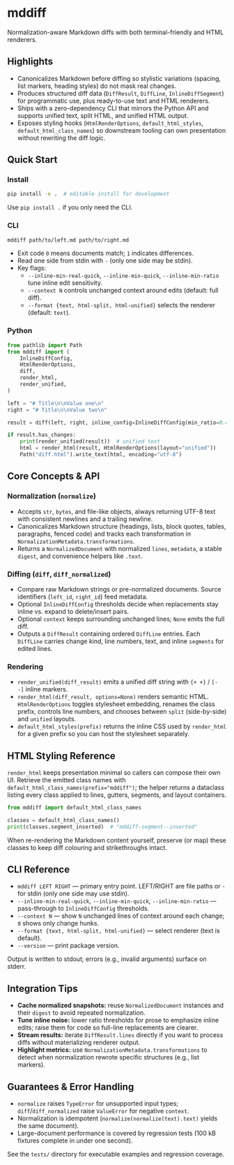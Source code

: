 # mddiff

Normalization-aware Markdown diffs with both terminal-friendly and HTML renderers.

## Highlights

- Canonicalizes Markdown before diffing so stylistic variations (spacing, list markers, heading styles) do not mask real changes.
- Produces structured diff data (`DiffResult`, `DiffLine`, `InlineDiffSegment`) for programmatic use, plus ready-to-use text and HTML renderers.
- Ships with a zero-dependency CLI that mirrors the Python API and supports unified text, split HTML, and unified HTML output.
- Exposes styling hooks (`HtmlRenderOptions`, `default_html_styles`, `default_html_class_names`) so downstream tooling can own presentation without rewriting the diff logic.

## Quick Start

### Install

```bash
pip install -e .  # editable install for development
```

Use `pip install .` if you only need the CLI.

### CLI

```bash
mddiff path/to/left.md path/to/right.md
```

- Exit code `0` means documents match; `1` indicates differences.
- Read one side from stdin with `-` (only one side may be stdin).
- Key flags:
  - `--inline-min-real-quick`, `--inline-min-quick`, `--inline-min-ratio` tune inline edit sensitivity.
  - `--context N` controls unchanged context around edits (default: full diff).
  - `--format {text, html-split, html-unified}` selects the renderer (default: `text`).

### Python

```python
from pathlib import Path
from mddiff import (
    InlineDiffConfig,
    HtmlRenderOptions,
    diff,
    render_html,
    render_unified,
)

left = "# Title\n\nValue one\n"
right = "# Title\n\nValue two\n"

result = diff(left, right, inline_config=InlineDiffConfig(min_ratio=0.4))

if result.has_changes:
    print(render_unified(result))  # unified text
    html = render_html(result, HtmlRenderOptions(layout="unified"))
    Path("diff.html").write_text(html, encoding="utf-8")
```

## Core Concepts & API

### Normalization (`normalize`)

- Accepts `str`, `bytes`, and file-like objects, always returning UTF-8 text with consistent newlines and a trailing newline.
- Canonicalizes Markdown structure (headings, lists, block quotes, tables, paragraphs, fenced code) and tracks each transformation in `NormalizationMetadata.transformations`.
- Returns a `NormalizedDocument` with normalized `lines`, `metadata`, a stable `digest`, and convenience helpers like `.text`.

### Diffing (`diff`, `diff_normalized`)

- Compare raw Markdown strings or pre-normalized documents. Source identifiers (`left_id`, `right_id`) feed metadata.
- Optional `InlineDiffConfig` thresholds decide when replacements stay inline vs. expand to delete/insert pairs.
- Optional `context` keeps surrounding unchanged lines; `None` emits the full diff.
- Outputs a `DiffResult` containing ordered `DiffLine` entries. Each `DiffLine` carries change kind, line numbers, text, and inline `segments` for edited lines.

### Rendering

- `render_unified(diff_result)` emits a unified diff string with `{+ +}` / `[- -]` inline markers.
- `render_html(diff_result, options=None)` renders semantic HTML. `HtmlRenderOptions` toggles stylesheet embedding, renames the class prefix, controls line numbers, and chooses between `split` (side-by-side) and `unified` layouts.
- `default_html_styles(prefix)` returns the inline CSS used by `render_html` for a given prefix so you can host the stylesheet separately.

## HTML Styling Reference

`render_html` keeps presentation minimal so callers can compose their own UI. Retrieve the emitted class names with `default_html_class_names(prefix="mddiff")`; the helper returns a dataclass listing every class applied to lines, gutters, segments, and layout containers.

```python
from mddiff import default_html_class_names

classes = default_html_class_names()
print(classes.segment_inserted)  # "mddiff-segment--inserted"
```

When re-rendering the Markdown content yourself, preserve (or map) these classes to keep diff colouring and strikethroughs intact.

## CLI Reference

- `mddiff LEFT RIGHT` — primary entry point. LEFT/RIGHT are file paths or `-` for stdin (only one side may use stdin).
- `--inline-min-real-quick`, `--inline-min-quick`, `--inline-min-ratio` — pass-through to `InlineDiffConfig` thresholds.
- `--context N` — show `N` unchanged lines of context around each change; `0` shows only change hunks.
- `--format {text, html-split, html-unified}` — select renderer (text is default).
- `--version` — print package version.

Output is written to stdout; errors (e.g., invalid arguments) surface on stderr.

## Integration Tips

- **Cache normalized snapshots:** reuse `NormalizedDocument` instances and their `digest` to avoid repeated normalization.
- **Tune inline noise:** lower ratio thresholds for prose to emphasize inline edits; raise them for code so full-line replacements are clearer.
- **Stream results:** iterate `DiffResult.lines` directly if you want to process diffs without materializing renderer output.
- **Highlight metrics:** use `NormalizationMetadata.transformations` to detect when normalization rewrote specific structures (e.g., list markers).

## Guarantees & Error Handling

- `normalize` raises `TypeError` for unsupported input types; `diff`/`diff_normalized` raise `ValueError` for negative `context`.
- Normalization is idempotent (`normalize(normalize(text).text)` yields the same document).
- Large-document performance is covered by regression tests (100 kB fixtures complete in under one second).

See the `tests/` directory for executable examples and regression coverage.
